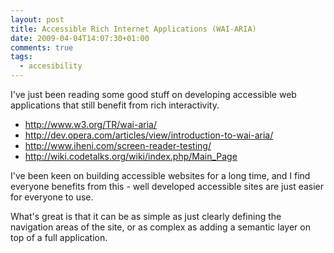 ```yaml
---
layout: post
title: Accessible Rich Internet Applications (WAI-ARIA)
date: 2009-04-04T14:07:30+01:00
comments: true
tags:
  - accesibility
---
```


I've just been reading some good stuff on developing accessible web applications that still benefit from rich interactivity.

- http://www.w3.org/TR/wai-aria/
- http://dev.opera.com/articles/view/introduction-to-wai-aria/
- http://www.iheni.com/screen-reader-testing/
- http://wiki.codetalks.org/wiki/index.php/Main_Page

I've been keen on building accessible websites for a long time, and I find everyone benefits from this - well developed accessible sites are just easier for everyone to use.

What's great is that it can be as simple as just clearly defining the navigation areas of the site, or as complex as adding a semantic layer on top of a full application.
